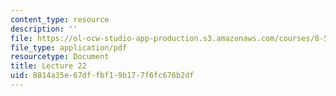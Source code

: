 ```yaml
---
content_type: resource
description: ''
file: https://ol-ocw-studio-app-production.s3.amazonaws.com/courses/8-592j-statistical-physics-in-biology-spring-2011/8814a35e67dffbf19b177f6fc676b2df_MIT8_592JS11_lec22.pdf
file_type: application/pdf
resourcetype: Document
title: Lecture 22
uid: 8814a35e-67df-fbf1-9b17-7f6fc676b2df
---
```

